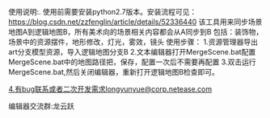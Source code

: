 使用说明:.
使用前需要安装python2.7版本。安装流程可见：https://blog.csdn.net/zzfenglin/article/details/52336440
该工具用来同步场景地图A到逻辑地图B，所有美术向的场景相关内容都会从A同步到B
包括：装饰物，场景中的资源摆件，地形修改，灯光，雾效，镜头
使用步骤：
1.资源管理器导出art分支模型资源，导入逻辑地图分支B
2.文本编辑器打开MergeScene.bat配置MergeScene.bat中的地图路径把，保存，配置一次后不需要再配置
3.双击运行MergeScene.bat,然后关闭编辑器，重新打开逻辑地图B检查即可。

4.有bug联系或者二次开发需求longyunyue@corp.netease.com


编辑器交流群:龙云跃